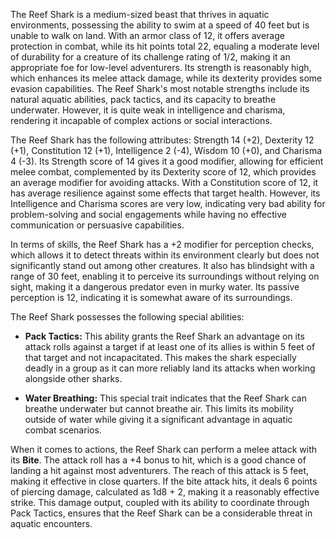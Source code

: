 The Reef Shark is a medium-sized beast that thrives in aquatic environments, possessing the ability to swim at a speed of 40 feet but is unable to walk on land. With an armor class of 12, it offers average protection in combat, while its hit points total 22, equaling a moderate level of durability for a creature of its challenge rating of 1/2, making it an appropriate foe for low-level adventurers. Its strength is reasonably high, which enhances its melee attack damage, while its dexterity provides some evasion capabilities. The Reef Shark's most notable strengths include its natural aquatic abilities, pack tactics, and its capacity to breathe underwater. However, it is quite weak in intelligence and charisma, rendering it incapable of complex actions or social interactions.

The Reef Shark has the following attributes: Strength 14 (+2), Dexterity 12 (+1), Constitution 12 (+1), Intelligence 2 (-4), Wisdom 10 (+0), and Charisma 4 (-3). Its Strength score of 14 gives it a good modifier, allowing for efficient melee combat, complemented by its Dexterity score of 12, which provides an average modifier for avoiding attacks. With a Constitution score of 12, it has average resilience against some effects that target health. However, its Intelligence and Charisma scores are very low, indicating very bad ability for problem-solving and social engagements while having no effective communication or persuasive capabilities.

In terms of skills, the Reef Shark has a +2 modifier for perception checks, which allows it to detect threats within its environment clearly but does not significantly stand out among other creatures. It also has blindsight with a range of 30 feet, enabling it to perceive its surroundings without relying on sight, making it a dangerous predator even in murky water. Its passive perception is 12, indicating it is somewhat aware of its surroundings.

The Reef Shark possesses the following special abilities: 

- **Pack Tactics:** This ability grants the Reef Shark an advantage on its attack rolls against a target if at least one of its allies is within 5 feet of that target and not incapacitated. This makes the shark especially deadly in a group as it can more reliably land its attacks when working alongside other sharks.

- **Water Breathing:** This special trait indicates that the Reef Shark can breathe underwater but cannot breathe air. This limits its mobility outside of water while giving it a significant advantage in aquatic combat scenarios.

When it comes to actions, the Reef Shark can perform a melee attack with its **Bite**. The attack roll has a +4 bonus to hit, which is a good chance of landing a hit against most adventurers. The reach of this attack is 5 feet, making it effective in close quarters. If the bite attack hits, it deals 6 points of piercing damage, calculated as 1d8 + 2, making it a reasonably effective strike. This damage output, coupled with its ability to coordinate through Pack Tactics, ensures that the Reef Shark can be a considerable threat in aquatic encounters.
